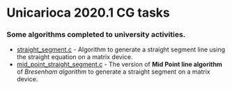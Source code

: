 # Unicarioca 2020.1 CG tasks

### Some algorithms completed to university activities.

- [straight_segment.c](https://github.com/allanalves23/task_cg_2020/blob/master/mid_point_straight_segment.c) - Algorithm to generate a straight segment line using the straight equation on a matrix device.
- [mid_point_straight_segment.c](https://github.com/allanalves23/task_cg_2020/blob/master/straight_segment.c) - The version of **Mid Point line algorithm** of _Bresenham algorithm_ to generate a straight segment on a matrix device.  
